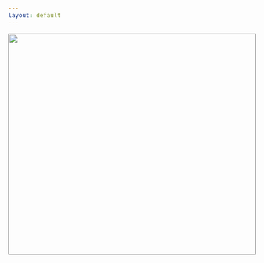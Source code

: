 ```yaml
---
layout: default
---
```


<img style="border: 1px solid gray;" width="740" height="450" src="{{site.baseurl}}/assets/maps/ca-service-boundaries.svg" />
